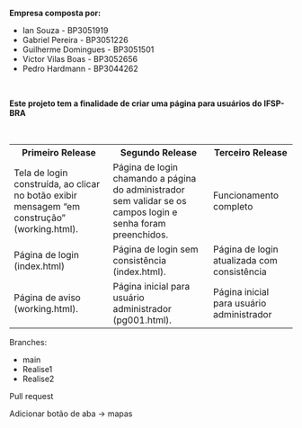 <B>Empresa composta por:</B><P>
- Ian Souza - BP3051919
- Gabriel Pereira - BP3051226
- Guilherme Domingues - BP3051501
- Victor Vilas Boas - BP3052656
- Pedro Hardmann - BP3044262 

<BR>
<P><B>Este projeto tem a finalidade de criar uma página para usuários do IFSP-BRA</B></P>

<BR>

<table>
<tr>
  <th>Primeiro Release</th>
  <th>Segundo Release</th>
  <th>Terceiro Release</th>
</tr>
<tr>
<td>Tela de login construída, ao clicar no botão exibir mensagem “em construção” (working.html). </td>
<td>Página de login chamando a página do administrador sem validar se os campos login e senha foram preenchidos.</td> 
<td>Funcionamento completo</td>
</tr>

<tr>
  <td>Página de login (index.html)</td>
  <td>Página de login sem consistência (index.html).</td>
  <td>Página de login atualizada com consistência</td>
</tr>
  <td>Página de aviso (working.html).</td>
  <td>Página inicial para usuário administrador (pg001.html).</td>
  <td>Página inicial para usuário administrador</td>

</table>

<div>Branches:
<ul>
  <li>main</li>
  <li>Realise1</li>
  <li>Realise2</li>
</ul></div>


<p>Pull request</p>
<p>Adicionar botão de aba -> mapas</p>

